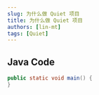 ```yaml
---
slug: 为什么做 Quiet 项目
title: 为什么做 Quiet 项目
authors: [lin-mt]
tags: [Quiet]
---
```


## Java Code

```java
public static void main() {
}
```